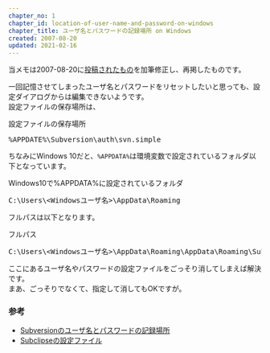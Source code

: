```yaml
---
chapter_no: 1
chapter_id: location-of-user-name-and-password-on-windows
chapter_title: ユーザ名とパスワードの記録場所 on Windows
created: 2007-08-20
updated: 2021-02-16
---
```

当メモは2007-08-20に[投稿されたもの](https://npnl.hatenablog.jp/entry/20070820/1187575030)を加筆修正し、再掲したものです。

一回記憶させてしまったユーザ名とパスワードをリセットしたいと思っても、設定ダイアログからは編集できないようです。  
設定ファイルの保存場所は、

<div class="code-box">
<div class="title">設定ファイルの保存場所</div>
<pre>
%APPDATE%\Subversion\auth\svn.simple
</pre>
</div>

ちなみにWindows 10だと、`%APPDATA%`は環境変数で設定されているフォルダ以下となっています。
<div class="code-box">
<div class="title">Windows10で%APPDATA%に設定されているフォルダ</div>
<pre>
C:\Users\&lt;Windowsユーザ名&gt;\AppData\Roaming
</pre>
</div>

フルパスは以下となります。
<div class="code-box">
<div class="title">フルパス</div>
<pre>
C:\Users\&lt;Windowsユーザ名&gt;\AppData\Roaming\AppData\Roaming\Subversion\auth\svn.simple
</pre>
</div>

ここにあるユーザ名やパスワードの設定ファイルをごっそり消してしまえば解決です。  
まあ、ごっそりでなくて、指定して消してもOKですが。

### 参考
- [Subversionのユーザ名とパスワードの記録場所](https://npnl.hatenablog.jp/entry/20070820/1187575030)
- [Subclipseの設定ファイル](http://den2sn.hatenablog.com/entry/20060706/1152577127)